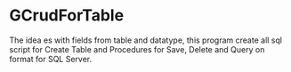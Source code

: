 # GCrudForTable

The idea es with fields from table and datatype, this program create all sql script for Create Table and Procedures for Save, Delete and Query on format for SQL Server.
